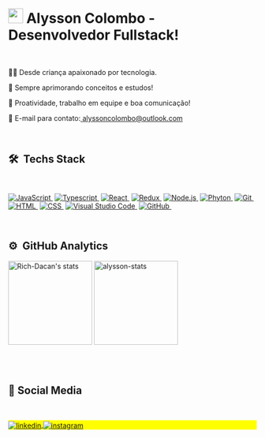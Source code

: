  <h1 align="left"><img src="https://raw.githubusercontent.com/kaueMarques/kaueMarques/master/hi.gif" height="30px" width="30px">   Alysson Colombo - Desenvolvedor Fullstack! </h1>
  <br>
 
 👨‍💻 Desde criança apaixonado por tecnologia.
 
 🚀 Sempre aprimorando conceitos e estudos! 
 
 🌱 Proatividade, trabalho em equipe e boa comunicação! 
                  
 📧 E-mail para contato:<a align="center" href="mailto:alyssoncolombo@outlook.com" target="_blank"> alyssoncolombo@outlook.com</a>
 
 
 <br>
 
 ## 🛠 &nbsp;Techs Stack
 
 <br>
 
<a href="https://www.javascript.com/">![JavaScript](https://img.shields.io/badge/JavaScript-100000?style=float&logo=javascript&logoColor=F7DF1E)&nbsp;</a>
<a href="https://www.typescriptlang.org/">![Typescript](https://img.shields.io/badge/TypeScript-100000?style=flat&logo=typescript&logoColor=F7DF1E)&nbsp;</a>
<a href="https://pt-br.reactjs.org/">![React](https://img.shields.io/badge/-React-100000?style=flat&logo=react&logoColor=F7DF1E)&nbsp;</a>
<a href="https://redux.js.org/" target="_blank">![Redux](https://img.shields.io/badge/Redux-100000?style=flat&logo=redux&logoColor=F7DF1E)&nbsp;</a>
<a href="https://nodejs.org/en/">![Node.js](https://img.shields.io/badge/-Node.js-100000?style=flat&logo=node.js&logoColor=F7DF1E)&nbsp;</a>
<a href="https://www.python.org/">![Phyton](https://img.shields.io/badge/Python-100000?style=flat&logo=python&logoColor=F7DF1E)&nbsp;</a>
<a href="https://git-scm.com/">![Git](https://img.shields.io/badge/-Git-100000?style=flat&logo=git&logoColor=F7DF1E)&nbsp;</a>
<a href="https://developer.mozilla.org/pt-BR/docs/Web/HTML">![HTML](https://img.shields.io/badge/-HTML-100000?style=flat&logo=HTML5&logoColor=F7DF1E)&nbsp;</a>
<a href="https://developer.mozilla.org/pt-BR/docs/Web/CSS">![CSS](https://img.shields.io/badge/-CSS-100000?style=flat&logo=CSS3&logoColor=F7DF1E)&nbsp;</a>
<a href="https://code.visualstudio.com/">![Visual Studio Code](https://img.shields.io/badge/-Visual%20Studio%20Code-100000?style=flat&logo=visual-studio-code&logoColor=F7DF1E)&nbsp;</a>
<a href="https://github.com/Rich-Dacan">![GitHub](https://img.shields.io/badge/-GitHub-100000?style=flat&logo=github&logoColor=F7DF1E)&nbsp;</a>







<br>


## ⚙️ &nbsp;GitHub Analytics


<p align="left">
<img margin-top="auto" height="170em"  src="https://github-readme-stats.vercel.app/api?username=alysson1346&show_icons=true&theme=vision-friendly-dark" alt="Rich-Dacan's stats"/>
 
 <img margin-top="auto" height="170em"  src="https://github-readme-stats.vercel.app/api/top-langs/?username=alysson1346&theme=vision-friendly-dark" alt="alysson-stats"/>
</p>
 

<br><br>


## 📱   Social Media
 <br>

<p align="left" style="background:yellow">
 
<a href="https://www.linkedin.com/in/alysson-colombo-7b5b84207/" >
  <img align="center" src="https://img.shields.io/badge/Alysson%20Colombo-100000?style=flat&logo=linkedin&logoColor=white" alt="linkedin"/>
</a>
 
<a href="https://instagram.com/rich_dacan" target="_blank"  rel="external" >
 <img align="center" src="https://img.shields.io/badge/-Alysson_Colombo-100000?style=flat&logo=instagram&logoColor=white" alt="instagram"/>
</a> 
 
 <br>
